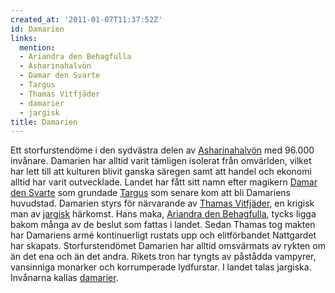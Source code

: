 ```yaml
---
created_at: '2011-01-07T11:37:52Z'
id: Damarien
links:
  mention:
  - Ariandra den Behagfulla
  - Asharinahalvön
  - Damar den Svarte
  - Targus
  - Thamas Vitfjäder
  - damarier
  - jargisk
title: Damarien
---
```


Ett storfurstendöme i den sydvästra delen av [Asharinahalvön] med 96.000 invånare. Damarien har
alltid varit tämligen isolerat från omvärlden, vilket har lett till att kulturen blivit ganska
säregen samt att handel och ekonomi alltid har varit outvecklade. Landet har fått sitt namn efter
magikern [Damar den Svarte] som grundade [Targus] som senare kom att bli Damariens huvudstad.
Damarien styrs för närvarande av [Thamas Vitfjäder], en krigisk man av [jargisk] härkomst. Hans
maka, [Ariandra den Behagfulla], tycks ligga bakom många av de beslut som fattas i landet. Sedan
Thamas tog makten har Damariens armé kontinuerligt rustats upp och elitförbandet Nattgardet har
skapats. Storfurstendömet Damarien har alltid omsvärmats av rykten om än det ena och än det andra.
Rikets tron har tyngts av påstådda vampyrer, vansinniga monarker och korrumperade lydfurstar. I
landet talas jargiska. Invånarna kallas [damarier].

  [Asharinahalvön]: Asharinahalvön
  [Damar den Svarte]: Damar_den_Svarte
  [Targus]: Targus
  [Thamas Vitfjäder]: Thamas_Vitfjäder
  [jargisk]: jargisk
  [Ariandra den Behagfulla]: Ariandra_den_Behagfulla
  [damarier]: damarier
